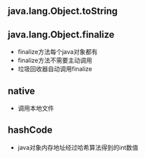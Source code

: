 ## java.lang.Object.toString
## java.lang.Object.finalize
- finalize方法每个java对象都有
- finalize方法不需要主动调用
- 垃圾回收器自动调用finalize

## native
- 调用本地文件

## hashCode
- java对象内存地址经过哈希算法得到的int数值
